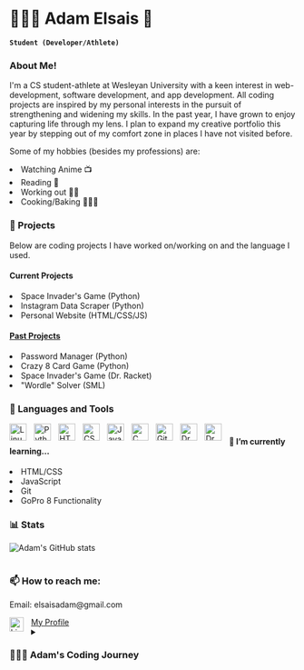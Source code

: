 # 👨🏻‍💻 Adam Elsais 🏈

**`Student (Developer/Athlete)`**
### About Me! 
I'm a CS student-athlete at Wesleyan University with a keen interest in web-development, software development, and app development. All coding projects are inspired by my personal interests in the pursuit of strengthening and widening my skills. In the past year, I have grown to enjoy capturing life through my lens. I plan to expand my creative portfolio this year by stepping out of my comfort zone in places I have not visited before.

Some of my hobbies (besides my professions) are: 
  <li> Watching Anime 📺</li>
  <li> Reading 📖</li>
  <li> Working out 🏋🏻</li>
  <li> Cooking/Baking 👨🏻‍🍳</li>
  
### 👾 Projects
<p> Below are coding projects I have worked on/working on and the language I used.</p>

#### Current Projects
<li> Space Invader's Game (Python) </li>
<li> Instagram Data Scraper (Python) </li>
<li> Personal Website (HTML/CSS/JS)</li>

####  <a href = "https://github.com/adamelsais/projects" >Past Projects</a>
<li> Password Manager (Python) </li>
<li> Crazy 8 Card Game (Python) </li>
<li> Space Invader's Game (Dr. Racket) </li>
<li> "Wordle" Solver (SML) </li>

### 🧰 Languages and Tools
<img align="left" alt="Linux" width="30px" style="padding-right:10px;" src="https://cdn.jsdelivr.net/gh/devicons/devicon/icons/linux/linux-original.svg" />
<img align="left" alt="Python" width="30px" style="padding-right:10px;" src="https://cdn.jsdelivr.net/gh/devicons/devicon/icons/python/python-plain.svg" />
<img align="left" alt="HTML" width="30px" style="padding-right:10px;" src="https://cdn.jsdelivr.net/gh/devicons/devicon/icons/html5/html5-plain.svg" />
<img align="left" alt="CSS" width="30px" style="padding-right:10px;" src="https://cdn.jsdelivr.net/gh/devicons/devicon/icons/css3/css3-plain.svg" />
<img align="left" alt="JavaScript" width="30px" style="padding-right:10px;" src="https://cdn.jsdelivr.net/gh/devicons/devicon/icons/javascript/javascript-plain.svg" />
<img align="left" alt="C" width="30px" style="padding-right:10px;" src="https://cdn.icon-icons.com/icons2/2415/PNG/512/c_original_logo_icon_146611.png" />
<img align="left" alt="GitHub" width="30px" style="padding-right:10px;" src="https://cdn.jsdelivr.net/gh/devicons/devicon/icons/github/github-original.svg" />
<img align="left" alt="Dr.Racket" width="30px" style="padding-right:10px;" src="https://upload.wikimedia.org/wikipedia/commons/thumb/c/c1/Racket-logo.svg/1200px-Racket-logo.svg.png" />
<img align="left" alt="Dr.Racket" width="30px" style="padding-right:10px;" src="https://smlnj.org/images/smlnj-logo.png" />

#

#### 🌱 I’m currently learning...
<li>HTML/CSS
<li>JavaScript
<li>Git
<li> GoPro 8 Functionality</li>

### 📊 Stats

![Adam's GitHub stats](https://github-readme-stats.vercel.app/api?username=adamelsais&show_icons=true&theme=gruvbox)
#

### 📫 How to reach me:
<p>Email: elsaisadam@gmail.com</p>
<img align="left" alt="LinkedIn" width="25px" style="padding-right:10px;" src="https://cdn-icons-png.flaticon.com/512/145/145807.png" />
<a href = "https://www.linkedin.com/in/adam-elsais-14a156201/"> My Profile </a> 

<details>
 <summary><h3>👨🏻‍💻 Adam's Coding Journey</h3></summary>
    I started my coding journey my freshman year of high school without a clue of what I wanted to do with my future. My first experience was learning how to design and program games through code.org. The simple drag and drop mechanics allowed me to quickly understand basic concepts and saw how the world around us was based on mathematics and logic--which I found fascinating. Unfortunately, it took until my senior year of high school to take another computer science course, where I found my passion for coding again. That is when I ultimately decided that I will pursue a degree in Computer Science while following my own passions for playing football at the collegiate level. I am in my second year, 4th term, of university where I have been learning an extensive number of topics from data structures to time analysis. Recently, I have been working on my own personal portfolio in order to heighten my resume and in return hopefully earn an internship for this summer. Looking forward to what this year brings!

